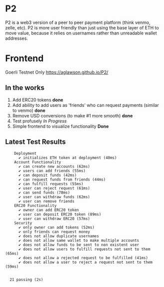 # P2
P2 is a web3 version of a peer to peer payment platform (think venmo, zelle, etc).
P2 is more user friendly than just using the base layer of ETH to move value, because it relies on usernames rather than unreadable wallet addresses. 

# Frontend
Goerli Testnet Only
https://aglawson.github.io/P2/

## In the works
1. Add ERC20 tokens **done**
2. Add ability to add users as 'friends' who can request payments (similar to venmo) **done**
3. Remove USD conversions (to make #1 more smooth) **done**
4. Test profusely *In Progress*
5. Simple frontend to visualize functionality **Done**

## Latest Test Results
```
    Deployment
      ✔ initializes ETH token at deployment (40ms)
    Account Functionality
      ✔ can create new accounts (62ms)
      ✔ users can add friends (55ms)
      ✔ can deposit funds (42ms)
      ✔ can request funds from friends (44ms)
      ✔ can fulfill requests (55ms)
      ✔ user can reject request (61ms)
      ✔ can send funds (78ms)
      ✔ user can withdraw funds (62ms)
      ✔ user can remove friends
    ERC20 Functionality
      ✔ owner can add ERC20 token
      ✔ user can deposit ERC20 token (89ms)
      ✔ user can withdraw ERC20 (57ms)
    Security
      ✔ only owner can add tokens (52ms)
      ✔ only friends can request money
      ✔ does not allow duplicate usernames
      ✔ does not allow same wallet to make multiple accounts
      ✔ does not allow funds to be sent to non existent user
      ✔ does not allow users to fulfill requests not sent to them (65ms)
      ✔ does not allow a rejected request to be fulfilled (41ms)
      ✔ does not allow a user to reject a request not sent to them (59ms)


  21 passing (2s)

```